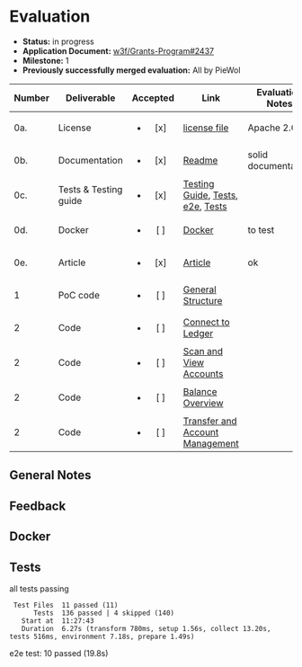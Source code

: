 # Evaluation

- **Status:** in progress
- **Application Document:** [w3f/Grants-Program#2437](https://github.com/w3f/Grants-Program/pull/2437)
- **Milestone:** 1
- **Previously successfully merged evaluation:** All by PieWol

| Number | Deliverable | Accepted | Link | Evaluation Notes |
| ------ | ----------- | :------: | ---- |----------------- |
| 0a. | License |<ul><li>[x] </li></ul> | [license file](https://github.com/Zondax/polkadot-web-migration?tab=Apache-2.0-1-ov-file#readme) | Apache 2.0 | 
| 0b.  | Documentation |<ul><li>[x] </li></ul> | [Readme](https://github.com/Zondax/polkadot-web-migration?tab=readme-ov-file)| solid documentation | 
| 0c.  | Tests & Testing guide | <ul><li>[x] </li></ul> | [Testing Guide](https://github.com/Zondax/polkadot-web-migration?tab=readme-ov-file), [Tests](https://github.com/Zondax/polkadot-web-migration/tree/main/state/__tests__), [e2e](https://github.com/Zondax/polkadot-web-migration/tree/main/e2e), [Tests](https://github.com/Zondax/polkadot-web-migration/tree/main/lib/__tests__)   | | 
| 0d.  | Docker | <ul><li>[ ] </li></ul> | [Docker](https://github.com/tcdt-lab/bcdns/blob/master/polkadot-sdk-solochain-template/Dockerfile) | to test | 
| 0e.  | Article | <ul><li>[x] </li></ul> | [Article](https://zondax.ch/blog/the-polkadot-ledger-migration-assistant) | ok | 
| 1 | PoC code |<ul><li>[ ] </li></ul> | [General Structure](https://github.com/Zondax/polkadot-web-migration) |  | 
| 2 | Code |<ul><li>[ ] </li></ul> | [Connect to Ledger](https://github.com/Zondax/polkadot-web-migration/blob/dd6538974904f7825f6c009acbffb106e160e839/lib/ledger/ledgerService.ts#L108) |  |
| 2 | Code |<ul><li>[ ] </li></ul> | [Scan and View Accounts](https://github.com/Zondax/polkadot-web-migration/blob/dd6538974904f7825f6c009acbffb106e160e839/state/ledger.ts#L493) |  |
| 2 | Code |<ul><li>[ ] </li></ul> | [Balance Overview](https://github.com/Zondax/polkadot-web-migration/blob/dd6538974904f7825f6c009acbffb106e160e839/state/ledger.ts#L563) |  |
| 2 | Code |<ul><li>[ ] </li></ul> | [Transfer and Account Management](https://github.com/Zondax/polkadot-web-migration/blob/dd6538974904f7825f6c009acbffb106e160e839/state/ledger.ts#L746) |  |



## General Notes



## Feedback


## Docker


## Tests
all tests passing

```
 Test Files  11 passed (11)
      Tests  136 passed | 4 skipped (140)
   Start at  11:27:43
   Duration  6.27s (transform 780ms, setup 1.56s, collect 13.20s, tests 516ms, environment 7.18s, prepare 1.49s)
```

e2e test: 10 passed (19.8s)